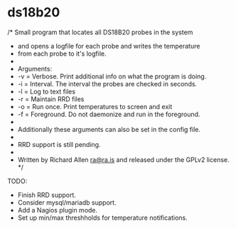# ds18b20
/* Small program that locates all DS18B20 probes in the system
 * and opens a logfile for each probe and writes the temperature
 * from each probe to it's logfile.
 *
 * Arguments:
 * -v = Verbose.  Print additional info on what the program is doing.
 * -i = Interval. The interval the probes are checked in seconds.
 * -l = Log to text files
 * -r = Maintain RRD files
 * -o = Run once. Print temperatures to screen and exit
 * -f = Foreground.  Do not daemonize and run in the foreground.
 *
 *  Additionally these arguments can also be set in the config file.
 *
 *  RRD support is still pending.
 *
 * Written by Richard Allen <ra@ra.is> and released under the GPLv2 license.
 */

TODO:
* Finish RRD support.
* Consider mysql/mariadb support.
* Add a Nagios plugin mode.
* Set up min/max threshholds for temperature notifications.

